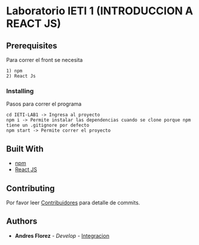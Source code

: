 
# Laboratorio IETI 1 (INTRODUCCION A REACT JS)


## Prerequisites

Para correr el front se necesita

```
1) npm
2) React Js
```

### Installing

Pasos para correr el programa
```
cd IETI-LAB1 -> Ingresa al proyecto
npm i -> Permite instalar las dependencias cuando se clone porque npm tiene un .gitignore por defecto
npm start -> Permite correr el proyecto
```

## Built With

* [npm](https://www.npmjs.com/) 
* [React JS](https://reactjs.org/)


## Contributing

Por favor leer [Contribuidores](https://github.com/andresflorezp/IETI-LAB1/graphs/contributors) para detalle de commits.


## Authors

* **Andres Florez** - *Develop* - [Integracion](https://github.com/andresflorezp)


